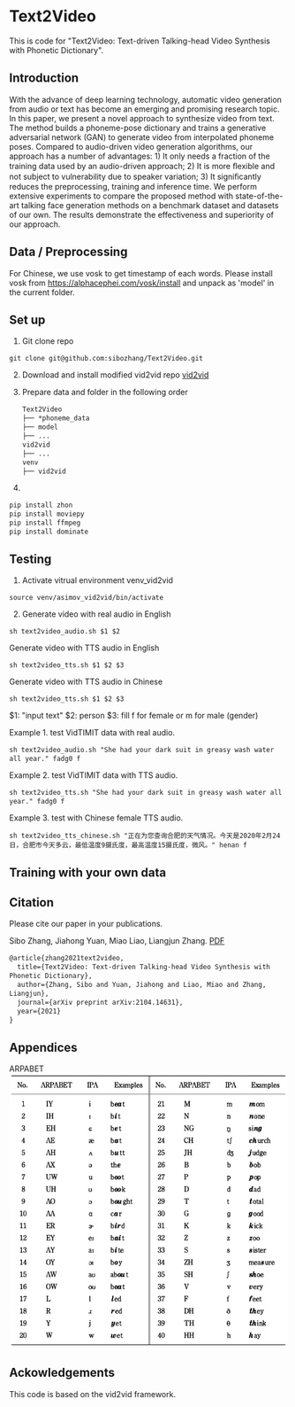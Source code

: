 # Text2Video
This is code for "Text2Video: Text-driven Talking-head Video Synthesis with Phonetic Dictionary".

## Introduction
With the advance of deep learning technology, automatic video generation from audio or text has become an emerging and promising research topic. In this paper, we present a novel approach to synthesize video from text. The method builds a phoneme-pose dictionary and trains a generative adversarial network (GAN) to generate video from interpolated phoneme poses. Compared to audio-driven video generation algorithms, our approach has a number of advantages: 1) It only needs a fraction of the training data used by an audio-driven approach; 2) It is more ﬂexible and not subject to vulnerability due to speaker variation; 3) It signiﬁcantly reduces the preprocessing, training and inference time. We perform extensive experiments to compare the proposed method with state-of-the-art talking face generation methods on a benchmark dataset and datasets of our own. The results demonstrate the effectiveness and superiority of our approach.

## Data / Preprocessing
For Chinese, we use vosk to get timestamp of each words.
Please install vosk from https://alphacephei.com/vosk/install and unpack as 'model' in the current folder.
    
## Set up
1. Git clone repo
```
git clone git@github.com:sibozhang/Text2Video.git
```
2. Download and install modified vid2vid repo [vid2vid](https://github.com/sibozhang/vid2vid) 
3. Prepare data and folder in the following order

    ```
    Text2Video
    ├── *phoneme_data
    ├── model
    ├── ...
    vid2vid
    ├── ...
    venv
    ├── vid2vid
    ```
4. 
```
pip install zhon
pip install moviepy
pip install ffmpeg
pip install dominate
```

## Testing
1. Activate vitrual environment venv_vid2vid
```
source venv/asimov_vid2vid/bin/activate
```
2. Generate video with real audio in English
```
sh text2video_audio.sh $1 $2
```

Generate video with TTS audio in English
```
sh text2video_tts.sh $1 $2 $3
```

Generate video with TTS audio in Chinese
```
sh text2video_tts.sh $1 $2 $3
```

$1: "input text"
$2: person
$3: fill f for female or m for male (gender)

Example 1. test VidTIMIT data with real audio.
```
sh text2video_audio.sh "She had your dark suit in greasy wash water all year." fadg0 f
```
    
Example 2. test VidTIMIT data with TTS audio.
```
sh text2video_tts.sh "She had your dark suit in greasy wash water all year." fadg0 f
```

Example 3. test with Chinese female TTS audio.
```
sh text2video_tts_chinese.sh "正在为您查询合肥的天气情况。今天是2020年2月24日，合肥市今天多云，最低温度9摄氏度，最高温度15摄氏度，微风。" henan f
```
    
## Training with your own data

## Citation
Please cite our paper in your publications.

Sibo Zhang, Jiahong Yuan, Miao Liao, Liangjun Zhang. [PDF](https://arxiv.org/pdf/2104.14631.pdf) 
```
@article{zhang2021text2video,
  title={Text2Video: Text-driven Talking-head Video Synthesis with Phonetic Dictionary},
  author={Zhang, Sibo and Yuan, Jiahong and Liao, Miao and Zhang, Liangjun},
  journal={arXiv preprint arXiv:2104.14631},
  year={2021}
}
```

## Appendices
ARPABET
![](./ARPABET.png)

## Ackowledgements
This code is based on the vid2vid framework.
